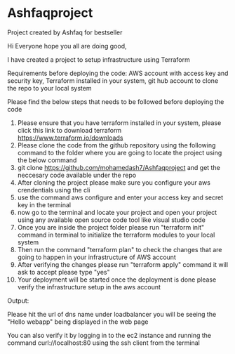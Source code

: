 # Ashfaqproject
Project created by Ashfaq for bestseller

Hi Everyone hope you all are doing good,

 I have created a project to setup infrastructure using Terraform
 
 Requirements before deploying the code: AWS account with access key and security key, Terraform installed in your system, git hub account to clone the repo to your local system
 
 Please find the below steps that needs to be followed before deploying the code
 
1. Please ensure that you have terraform installed in your system, please click this link to download terraform https://www.terraform.io/downloads
2. Please clone the code from the github repository using the following command to the folder where you are going to locate the project using the below command
3. git clone https://github.com/mohamedash7/Ashfaqproject and get the neccesary code available under the repo
4. After cloning the project please make sure you configure your aws crendentials using the cli
5. use the command aws configure and enter your access key and secret key in the terminal
6. now go to the terminal and locate your project and open your project using any available open source code tool like visual studio code
7. Once you are inside the project folder please run "terraform init" command in terminal to initialize the terraform modules to your local system
8. Then run the command "terraform plan" to check the changes that are going to happen in your infrastructure of AWS account
9. After verifying the changes please run "terraform apply" command it will ask to accept please type "yes"
10. Your deployment will be started once the deployment is done please verify the infrastructure setup in the aws account

Output:

Please hit the url of dns name under loadbalancer you will be seeing the "Hello webapp" being displayed in the web page

You can also verify it by logging in to the ec2 instance and running the command curl://localhost:80 using the ssh client from the terminal

 
 
 
 
